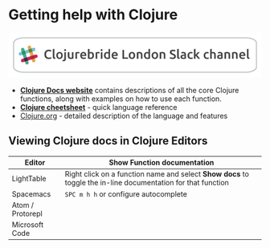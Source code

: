 # Getting help with Clojure

[![ClojureBridge London Slack Channel](/images/clojurebridge-london-slack-channel-banner.png)](https://clojurians.slack.com/)


* **[Clojure Docs website](https://clojure-doc.org/)** contains descriptions of all the core Clojure functions, along with examples on how to use each function.
* **[Clojure cheetsheet](https://clojure.org/api/cheatsheet)** - quick language reference
* [Clojure.org](https://clojure.org/) - detailed description of the language and features



## Viewing Clojure docs in Clojure Editors

| Editor           | Show Function documentation                                                                                   |
|------------------|---------------------------------------------------------------------------------------------------------------|
| LightTable       | Right click on a function name and select **Show docs** to toggle the in-line documentation for that function |
| Spacemacs        | `SPC m h h` or configure autocomplete                                                                         |
| Atom / Protorepl |                                                                                                               |
| Microsoft Code   |                                                                                                               |
